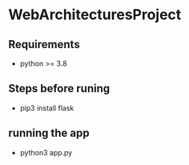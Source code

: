 # WebArchitecturesProject

## Requirements
- python >= 3.8

## Steps before runing

- pip3 install flask

## running the app

- python3 app.py